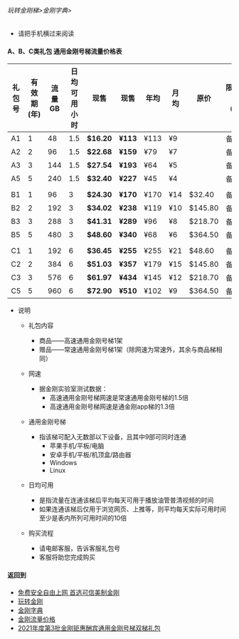 ###### 玩转金刚梯>金刚字典>

- 请把手机横过来阅读

#### A、B、C类礼包 通用金刚号梯流量价格表

|礼包号|有效期(年) |流量 GB |日均可用小时|现售|现售|年均  |月均  |原价|限售礼包（个）|
|--------|------|-------|--------------|------|-------|-----|-----|-|-|
|A1 	 |1	|48	|1.5 	 | <strong> $16.20	| <strong>¥113 	 |¥113	|¥9	||备货中 |																
|A2 	 |2	|96	|1.5 	 | <strong> $22.68	| <strong>¥159 	 |¥79	|¥7	||备货中 |																
|A3 	 |3	|144	|1.5 	 | <strong> $27.54	| <strong>¥193 	 |¥64	|¥5	||备货中 |																
|A5 	 |5	|240	|1.5 	 | <strong> $32.40	| <strong>¥227 	 |¥45	|¥4	||备货中 |																
|||||||||
|B1   |1	|96	|3 	 | <strong> $24.30	| <strong>¥170 	 |¥170	|¥14	| $32.40 |备货中 |																
|B2   |2	|192	|3 	 | <strong> $34.02	| <strong>¥238 	 |¥119	|¥10	| $145.80 |备货中 |																
|B3   |3	|288	|3 	 | <strong> $41.31	| <strong>¥289 	 |¥96	|¥8	| $218.70 |备货中 |																
|B5   |5	|480	|3 	 | <strong> $48.60	| <strong>¥340 	 |¥68	|¥6	| $364.50 |备货中 |																
|||||||||
|C1   |1	|192	|6 	 | <strong> $36.45	| <strong>¥255 	 |¥255	|¥21	| $48.60 |备货中 |																
|C2   |2	|384	|6 	 | <strong> $51.03	| <strong>¥357 	 |¥179	|¥15	| $145.80 |备货中 |																
|C3   |3	|576	|6 	 | <strong> $61.97	| <strong>¥434 	 |¥145	|¥12	| $218.70 |备货中 |																
|C5   |5	|960	|6 	 | <strong> $72.90	| <strong>¥510	 |¥102	|¥9	| $364.50 |备货中 |																


- 说明
  - 礼包内容
    - 商品——高速通用金刚号梯1架
    - 赠品——常速通用金刚号梯1架（除网速为常速外，其余与商品梯相同）

  - 网速
    - 据金刚实验室测试数据：
      - 高速通用金刚号梯网速是常速通用金刚号梯的1.5倍
      - 高速通用金刚号梯网速是通金刚app梯的1.3倍

  - 通用金刚号梯
    - 指该梯可配入无数部以下设备，且其中9部可同时连通
      - 苹果手机/平板/电脑
      - 安卓手机/平板/机顶盒/路由器
      - Windows
      - Linux

  - 日均可用
    - 是指流量在连通该梯后平均每天可用于播放油管普清视频的时间
    - 如果连通该梯后仅用于浏览网页、上推等，则平均每天实际可用时间至少是表内所列可用时间的10倍

  - 购买流程
    - 请电邮客服，告诉客服礼包号
    - 客服将助您完成购买

#### 返回到
- [免费安全自由上网 首选可信美制金刚](https://github.com/a2zitpro/web/blob/master/%E5%BE%80%E5%90%8E%E7%BF%BB.md)
- [玩转金刚](https://github.com/a2zitpro/web/blob/master/LadderFree/A.md)
- [金刚字典](https://github.com/a2zitpro/web/blob/master/LadderFree/kkDictionary/KKDictionary.md)
- [金刚流量价格](https://github.com/a2zitpro/web/blob/master/LadderFree/kkDictionary/Price/KKDTPrice.md)
- [2021年度第3批金刚钜惠酬宾通用金刚号梯双梯礼包](https://github.com/a2zitpro/web/blob/master/LadderFree/kkDictionary/Price/KKDTPriceOfKKID_DoubleLadderGiftsPeck3.md)

